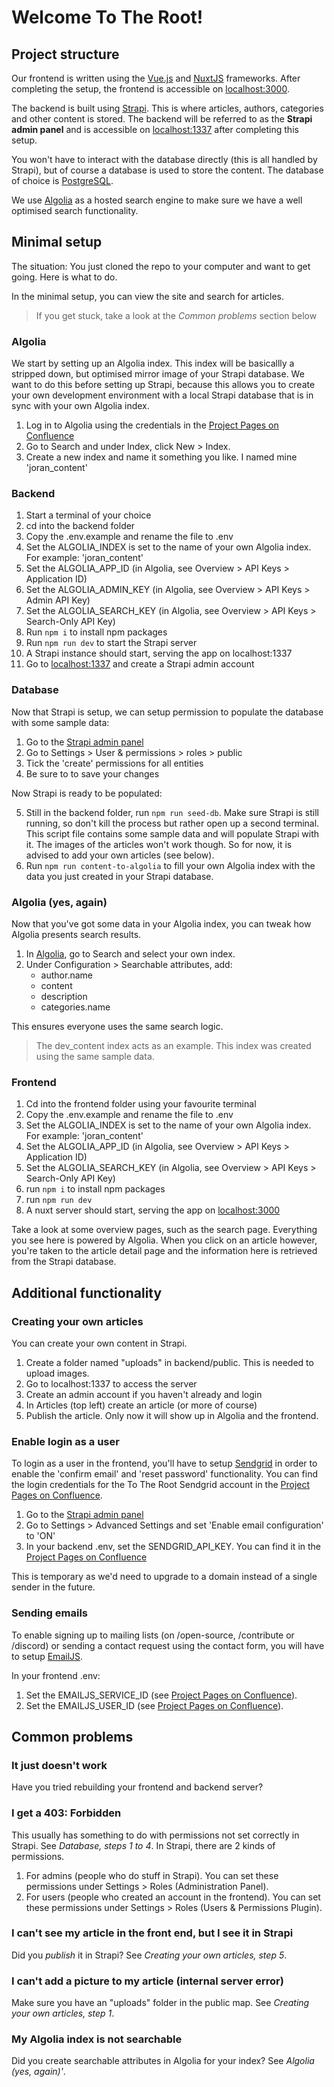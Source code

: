 # Welcome To The Root!

## Project structure

Our frontend is written using the [Vue.js](https://vuejs.org) and [NuxtJS](https://nuxtjs.org) frameworks. After completing the setup, the frontend is accessible on [localhost:3000](localhost:300). 

The backend is built using [Strapi](https://strapi.io). This is where articles, authors, categories and other content is stored. The backend will be referred to as the **Strapi admin panel** and is accessible on [localhost:1337](localhost:1337) after completing this setup.

You won't have to interact with the database directly (this is all handled by Strapi), but of course a database is used to store the content. The database of choice is [PostgreSQL](https://www.postgresql.org).

We use [Algolia](https://www.algolia.com) as a hosted search engine to make sure we have a well optimised search functionality. 

## Minimal setup

The situation: You just cloned the repo to your computer and want to get going. Here is what to do.

In the minimal setup, you can view the site and search for articles.

> If you get stuck, take a look at the _Common problems_ section below

### Algolia

We start by setting up an Algolia index. This index will be basicallly a stripped down, but optimised mirror image of your Strapi database. We want to do this before setting up Strapi, because this allows you to create your own development environment with a local Strapi database that is in sync with your own Algolia index.

1. Log in to Algolia using the credentials in the [Project Pages on Confluence](https://one-community.atlassian.net/wiki/spaces/OC/pages/262146/Accounts)
2. Go to Search and under Index, click New > Index.
3. Create a new index and name it something you like. I named mine 'joran_content'

### Backend

1. Start a terminal of your choice
2. cd into the backend folder
3. Copy the .env.example and rename the file to .env
4. Set the ALGOLIA_INDEX is set to the name of your own Algolia index. For example: 'joran_content'
5. Set the ALGOLIA_APP_ID (in Algolia, see Overview > API Keys > Application ID) 
5. Set the ALGOLIA_ADMIN_KEY (in Algolia, see Overview > API Keys > Admin API Key) 
5. Set the ALGOLIA_SEARCH_KEY (in Algolia, see Overview > API Keys > Search-Only API Key) 
5. Run `npm i` to install npm packages
6. Run `npm run dev` to start the Strapi server
7. A Strapi instance should start, serving the app on localhost:1337
8. Go to [localhost:1337](localhost:1337) and create a Strapi admin account

### Database

Now that Strapi is setup, we can setup permission to populate the database with some sample data:

1. Go to the [Strapi admin panel](localhost:1337) 
2. Go to Settings > User & permissions > roles > public 
3. Tick the 'create' permissions for all entities
4. Be sure to to save your changes

Now Strapi is ready to be populated: 

5. Still in the backend folder, run `npm run seed-db`. Make sure Strapi is still running, so don't kill the process but rather open up a second terminal. This script file contains some sample data and will populate Strapi with it. The images of the articles won't work though. So for now, it is advised to add your own articles (see below).
6. Run `npm run content-to-algolia` to fill your own Algolia index with the data you just created in your Strapi database. 

### Algolia (yes, again)

Now that you've got some data in your Algolia index, you can tweak how Algolia presents search results.

1. In [Algolia](https://www.algolia.com), go to Search and select your own index.
2. Under Configuration > Searchable attributes, add: 
    - author.name
    - content
    - description
    - categories.name

This ensures everyone uses the same search logic. 

> The dev_content index acts as an example. This index was created using the same sample data.

### Frontend

1. Cd into the frontend folder using your favourite terminal
2. Copy the .env.example and rename the file to .env
3. Set the ALGOLIA_INDEX is set to the name of your own Algolia index. For example: 'joran_content'
4. Set the ALGOLIA_APP_ID (in Algolia, see Overview > API Keys > Application ID) 
5. Set the ALGOLIA_SEARCH_KEY (in Algolia, see Overview > API Keys > Search-Only API Key) 
6. run `npm i` to install npm packages
7. run `npm run dev`
8. A nuxt server should start, serving the app on [localhost:3000](localhost:3000)

Take a look at some overview pages, such as the search page. Everything you see here is powered by Algolia. When you click on an article however, you're taken to the article detail page and the information here is retrieved from the Strapi database.

## Additional functionality

### Creating your own articles

You can create your own content in Strapi.

1. Create a folder named "uploads" in backend/public. This is needed to upload images.
2. Go to localhost:1337 to access the server
3. Create an admin account if you haven't already and login
4. In Articles (top left) create an article (or more of course)
5. Publish the article. Only now it will show up in Algolia and the frontend.

### Enable login as a user

To login as a user in the frontend, you'll have to setup [Sendgrid](https://sendgrid.com) in order to enable the 'confirm email' and 'reset password' functionality. You can find the login credentials for the To The Root Sendgrid account in the [Project Pages on Confluence](https://one-community.atlassian.net/wiki/spaces/OC/pages/262146/Accounts).

1. Go to the [Strapi admin panel](localhost:1337)
2. Go to Settings > Advanced Settings and set 'Enable email configuration' to 'ON'
3. In your backend .env, set the SENDGRID_API_KEY. You can find it in the [Project Pages on Confluence](https://one-community.atlassian.net/wiki/spaces/OC/pages/53215239/.env+variables)

This is temporary as we'd need to upgrade to a domain instead of a single sender in the future.

### Sending emails

To enable signing up to mailing lists (on /open-source, /contribute or /discord) or sending a contact request using the contact form, you will have to setup [EmailJS](https://www.emailjs.com).

In your frontend .env:
1. Set the EMAILJS_SERVICE_ID (see [Project Pages on Confluence](https://one-community.atlassian.net/wiki/spaces/OC/pages/53215239/.env+variables)).
2. Set the EMAILJS_USER_ID (see [Project Pages on Confluence](https://one-community.atlassian.net/wiki/spaces/OC/pages/53215239/.env+variables)).

## Common problems

### It just doesn't work

Have you tried rebuilding your frontend and backend server?

### I get a 403: Forbidden

This usually has something to do with permissions not set correctly in Strapi. See _Database, steps 1 to 4_. In Strapi, there are 2 kinds of permissions. 

1. For admins (people who do stuff in Strapi). You can set these permissions under Settings > Roles (Administration Panel).
2. For users (people who created an account in the frontend). You can set these permissions under Settings > Roles (Users & Permissions Plugin).

### I can't see my article in the front end, but I see it in Strapi

Did you _publish_ it in Strapi? See _Creating your own articles, step 5_.

### I can't add a picture to my article (internal server error)

Make sure you have an "uploads" folder in the public map. See _Creating your own articles, step 1_.

### My Algolia index is not searchable

Did you create searchable attributes in Algolia for your index? See _Algolia (yes, again)'_.